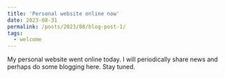 ```yaml
---
title: 'Personal website online now'
date: 2023-08-31
permalink: /posts/2023/08/blog-post-1/
tags:
  - welcome
---
```


My personal website went online today. I will periodically share news and perhaps do some blogging here. Stay tuned.
